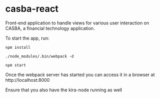 # casba-react
Front-end application to handle views for various user interaction on CASBA, a financial technology application.

To start the app, run:

```
npm install

./node_modules/.bin/webpack -d

npm start
```

Once the webpack server has started you can access it in a browser at http://localhost:8000

Ensure that you also have the kira-node running as well

